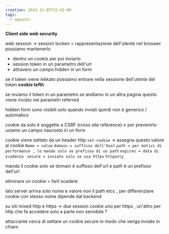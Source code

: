 ```yaml
---
creation: 2024-12-05T15:42:00
tags:
  - appunti
---
```

**Client side web security**

web session -> session tocken > rappresentazione dell'utente nel broswer 
possiamo mantenerlo
+ dentro un *cookie* per poi inviarlo   
+ session token in un parametro dell'url 
+ attravero un campo hidden in un form 

se il token viene lekkato possiamo entrare nella sessione dell'utente del token **cookie tefth**

se inviamo il token in un parametro se andiamo in un altra pagina questo viene inviato nei parametri referred 

hidden form sono visibili solo quando inviati quindi non è generico / automatico

cookie da solo è soggetto a CSRF (cross site reference)-> per prevenirlo usiamo un campo nascosto in un form

cookie viene settato da un header http 
`set-cookie` -> assegna questo valore al cookie 
`Name = value`
`domain = suffisso dell'host`
`path = per motivi di performance , lo mando solo se prefisso di un path`
`expires = data di scadenza `
`secure = inviato solo se usa https`
`httponly`

manda il cookie solo se domain è suffisso dell'url e path è un prefisso dell'url

eliminare un cookie = farli scadere

lato server arriva solo nome e valore non il path etcc , per differenziare cookie con stesso nome dipende dal backend

su siti mixed http e https -> due session cookie uno per https , un'altro per http che fa accedere solo a parte non sensibile ? 

attaccante cerca di settare un cookie secure in modo che venga inviato in chiaro 